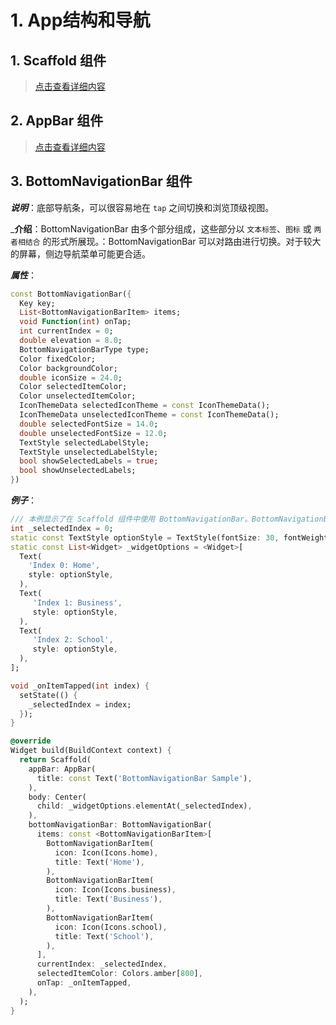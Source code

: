# 1. App结构和导航

## 1. Scaffold 组件

> [点击查看详细内容](../../ji-chu-zu-jian/ji-chu-zu-jian.md#8-scaffold-zu-jian)

## 2. AppBar 组件

> [点击查看详细内容](../../ji-chu-zu-jian/ji-chu-zu-jian.md#9-appbar-zu-jian)

## 3. BottomNavigationBar 组件

_**说明**_：底部导航条，可以很容易地在 `tap` 之间切换和浏览顶级视图。

_**介绍**：BottomNavigationBar 由多个部分组成，这些部分以 `文本标签`、`图标` 或 `两者相结合` 的形式所展现。：BottomNavigationBar 可以对路由进行切换。对于较大的屏幕，侧边导航菜单可能更合适。

_**属性**_：

```dart
const BottomNavigationBar({
  Key key;
  List<BottomNavigationBarItem> items;
  void Function(int) onTap;
  int currentIndex = 0;
  double elevation = 8.0;
  BottomNavigationBarType type;
  Color fixedColor;
  Color backgroundColor;
  double iconSize = 24.0;
  Color selectedItemColor;
  Color unselectedItemColor;
  IconThemeData selectedIconTheme = const IconThemeData();
  IconThemeData unselectedIconTheme = const IconThemeData();
  double selectedFontSize = 14.0;
  double unselectedFontSize = 12.0;
  TextStyle selectedLabelStyle;
  TextStyle unselectedLabelStyle;
  bool showSelectedLabels = true;
  bool showUnselectedLabels;
})
```

_**例子**_：

```dart
/// 本例显示了在 Scaffold 组件中使用 BottomNavigationBar。BottomNavigationBar 有三个 BottomNavigationBarItem 小部件，currentIndex 被设置为索引0。所选项目是 amber。_onitemtap 函数更改所选项的索引，并在 Scaffold 组件的中心显示相应的消息。
int _selectedIndex = 0;
static const TextStyle optionStyle = TextStyle(fontSize: 30, fontWeight: FontWeight.bold);
static const List<Widget> _widgetOptions = <Widget>[
  Text(
    'Index 0: Home',
    style: optionStyle,
  ),
  Text(
     'Index 1: Business',
     style: optionStyle,
  ),
  Text(
     'Index 2: School',
     style: optionStyle,
  ),
];

void _onItemTapped(int index) {
  setState(() {
    _selectedIndex = index;
  });
}

@override
Widget build(BuildContext context) {
  return Scaffold(
    appBar: AppBar(
      title: const Text('BottomNavigationBar Sample'),
    ),
    body: Center(
      child: _widgetOptions.elementAt(_selectedIndex),
    ),
    bottomNavigationBar: BottomNavigationBar(
      items: const <BottomNavigationBarItem>[
        BottomNavigationBarItem(
          icon: Icon(Icons.home),
          title: Text('Home'),
        ),
        BottomNavigationBarItem(
          icon: Icon(Icons.business),
          title: Text('Business'),
        ),
        BottomNavigationBarItem(
          icon: Icon(Icons.school),
          title: Text('School'),
        ),
      ],
      currentIndex: _selectedIndex,
      selectedItemColor: Colors.amber[800],
      onTap: _onItemTapped,
    ),
  );
}
```